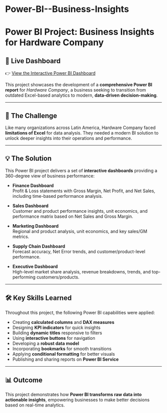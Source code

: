 # Power-BI--Business-Insights
# Power BI Project: Business Insights for Hardware Company
## 🔗 Live Dashboard
👉 [View the Interactive Power BI Dashboard](https://www.novypro.com/project/business-insights-14)

This project showcases the development of a **comprehensive Power BI report** for *Hardware Company*, a business seeking to transition from outdated Excel-based analytics to modern, **data-driven decision-making**.

---

## 🚩 The Challenge
Like many organizations across Latin America, Hardware Company faced **limitations of Excel** for data analysis. They needed a modern BI solution to unlock deeper insights into their operations and performance.

---

## 💡 The Solution
This Power BI project delivers a set of **interactive dashboards** providing a 360-degree view of business performance:

- **Finance Dashboard**  
  Profit & Loss statements with Gross Margin, Net Profit, and Net Sales, including time-based performance analysis.  

- **Sales Dashboard**  
  Customer and product performance insights, unit economics, and performance matrix based on Net Sales and Gross Margin.  

- **Marketing Dashboard**  
  Regional and product analysis, unit economics, and key sales/GM metrics.  

- **Supply Chain Dashboard**  
  Forecast accuracy, Net Error trends, and customer/product-level performance.  

- **Executive Dashboard**  
  High-level market share analysis, revenue breakdowns, trends, and top-performing customers/products.  

---

## 🛠️ Key Skills Learned
Throughout this project, the following Power BI capabilities were applied:

- Creating **calculated columns** and **DAX measures**  
- Designing **KPI indicators** for quick insights  
- Building **dynamic titles** responsive to filters  
- Using **interactive buttons** for navigation  
- Developing a **robust data model**  
- Incorporating **bookmarks** for smooth transitions  
- Applying **conditional formatting** for better visuals  
- Publishing and sharing reports on **Power BI Service**  

---

## 📊 Outcome
This project demonstrates how **Power BI transforms raw data into actionable insights**, empowering businesses to make better decisions based on real-time analytics.
